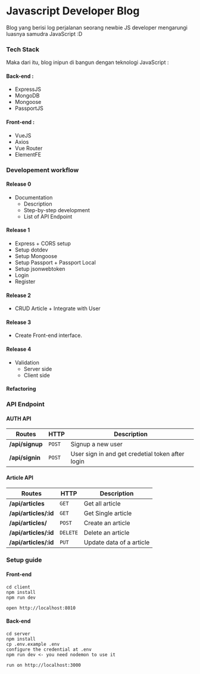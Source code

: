 # Javascript Developer Blog
Blog yang berisi log perjalanan seorang newbie JS developer mengarungi luasnya samudra JavaScript :D

### Tech Stack
Maka dari itu, blog inipun di bangun dengan teknologi JavaScript :

#### Back-end :
- ExpressJS
- MongoDB
- Mongoose
- PassportJS

#### Front-end :
- VueJS
- Axios
- Vue Router
- ElementFE

### Developement workflow

#### Release 0

- Documentation
  - Description
  - Step-by-step development
  - List of API Endpoint

#### Release 1

- Express + CORS setup
- Setup dotdev
- Setup Mongoose
- Setup Passport + Passport Local
- Setup jsonwebtoken
- Login
- Register

#### Release 2

- CRUD Article + Integrate with User

#### Release 3

- Create Front-end interface.

#### Release 4

- Validation
  - Server side
  - Client side

#### Refactoring

### API Endpoint

#### AUTH API

Routes | HTTP | Description
--- | --- | ---
**/api/signup** | `POST` | Signup a new user
**/api/signin** | `POST` | User sign in and get credetial token after login

#### Article API

Routes | HTTP | Description
--- | --- | ---
**/api/articles** | `GET` | Get all article
**/api/articles/:id** | `GET` | Get Single article
**/api/articles/** | `POST` | Create an article
**/api/articles/:id** | `DELETE` | Delete an article
**/api/articles/:id** | `PUT` | Update data of a article

### Setup guide

#### Front-end
```
cd client
npm install
npm run dev

open http://localhost:8010
```

#### Back-end
```
cd server
npm install
cp .env.example .env
configure the credential at .env
npm run dev <- you need nodemon to use it

run on http://localhost:3000
```
